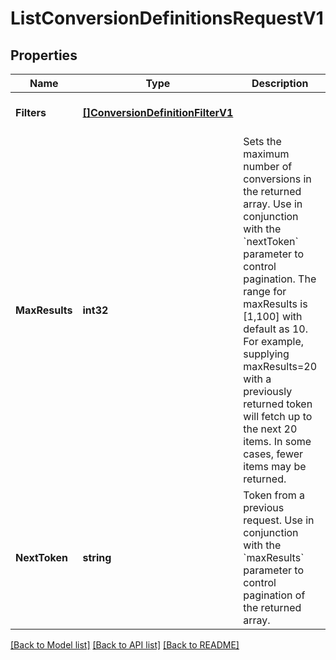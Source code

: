 # ListConversionDefinitionsRequestV1

## Properties
Name | Type | Description | Notes
------------ | ------------- | ------------- | -------------
**Filters** | [**[]ConversionDefinitionFilterV1**](ConversionDefinitionFilterV1.md) |  | [optional] [default to null]
**MaxResults** | **int32** | Sets the maximum number of conversions in the returned array. Use in conjunction with the &#x60;nextToken&#x60; parameter to control pagination. The range for maxResults is [1,100] with default as 10. For example, supplying maxResults&#x3D;20 with a previously returned token will fetch up to the next 20 items. In some cases, fewer items may be returned. | [optional] [default to null]
**NextToken** | **string** | Token from a previous request. Use in conjunction with the &#x60;maxResults&#x60; parameter to control pagination of the returned array. | [optional] [default to null]

[[Back to Model list]](../README.md#documentation-for-models) [[Back to API list]](../README.md#documentation-for-api-endpoints) [[Back to README]](../README.md)

